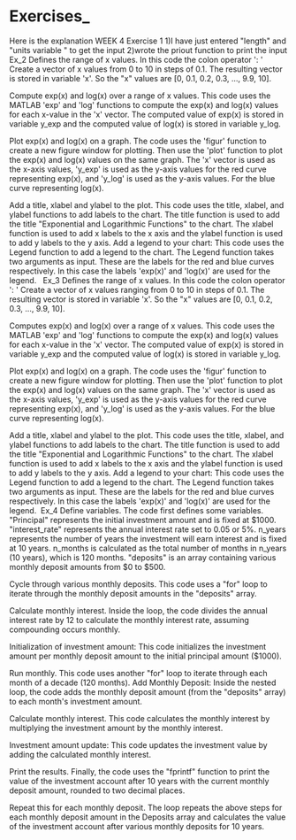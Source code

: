 # Exercises_
Here is the explanation 
WEEK 4
Exercise 1
1)I have  just entered "length" and "units variable " to get the input
2)wrote the priout function to print the input
Ex_2
Defines the range of x values.
In this code the colon operator ':
' Create a vector of x values ​​from 0 to 10 in steps of 0.1. The resulting vector is stored in variable 'x'. So the "x" values ​​are [0, 0.1, 0.2, 0.3, ..., 9.9, 10].

Compute exp(x) and log(x) over a range of x values.
This code uses the MATLAB 'exp' and 'log' functions to compute the exp(x) and log(x) values ​​for each x-value in the 'x' vector. The computed value of exp(x) is stored in variable y_exp and the computed value of log(x) is stored in variable y_log.

Plot exp(x) and log(x) on a graph.
The code uses the 'figur' function to create a new figure window for plotting. Then use the 'plot' function to plot the exp(x) and log(x) values ​​on the same graph. The 'x' vector is used as the x-axis values, 'y_exp' is used as the y-axis values ​​for the red curve representing exp(x), and 'y_log' is used as the y-axis values. For the blue curve representing log(x).

Add a title, xlabel and ylabel to the plot.
This code uses the title, xlabel, and ylabel functions to add labels to the chart. The title function is used to add the title "Exponential and Logarithmic Functions" to the chart. The xlabel function is used to add x labels to the x axis and the ylabel function is used to add y labels to the y axis. Add a legend to your chart:
This code uses the Legend function to add a legend to the chart. The Legend function takes two arguments as input. These are the labels for the red and blue curves respectively. In this case the labels 'exp(x)' and 'log(x)' are used for the legend.  
Ex_3
Defines the range of x values.
In this code the colon operator ':
' Create a vector of x values ​​ranging from 0 to 10 in steps of 0.1. The resulting vector is stored in variable 'x'. So the "x" values ​​are [0, 0.1, 0.2, 0.3, ..., 9.9, 10].

Computes exp(x) and log(x) over a range of x values.
This code uses the MATLAB 'exp' and 'log' functions to compute the exp(x) and log(x) values ​​for each x-value in the 'x' vector. The computed value of exp(x) is stored in variable y_exp and the computed value of log(x) is stored in variable y_log.

Plot exp(x) and log(x) on a graph.
The code uses the 'figur' function to create a new figure window for plotting. Then use the 'plot' function to plot the exp(x) and log(x) values ​​on the same graph. The 'x' vector is used as the x-axis values, 'y_exp' is used as the y-axis values ​​for the red curve representing exp(x), and 'y_log' is used as the y-axis values. For the blue curve representing log(x).

Add a title, xlabel and ylabel to the plot.
This code uses the title, xlabel, and ylabel functions to add labels to the chart. The title function is used to add the title "Exponential and Logarithmic Functions" to the chart. The xlabel function is used to add x labels to the x axis and the ylabel function is used to add y labels to the y axis. Add a legend to your chart:
This code uses the Legend function to add a legend to the chart. The Legend function takes two arguments as input. These are the labels for the red and blue curves respectively. In this case the labels 'exp(x)' and 'log(x)' are used for the legend. 
Ex_4
Define variables.
The code first defines some variables. "Principal" represents the initial investment amount and is fixed at $1000. "interest_rate" represents the annual interest rate set to 0.05 or 5%. n_years represents the number of years the investment will earn interest and is fixed at 10 years. n_months is calculated as the total number of months in n_years (10 years), which is 120 months. "deposits" is an array containing various monthly deposit amounts from $0 to $500.

Cycle through various monthly deposits.
This code uses a "for" loop to iterate through the monthly deposit amounts in the "deposits" array.

Calculate monthly interest.
Inside the loop, the code divides the annual interest rate by 12 to calculate the monthly interest rate, assuming compounding occurs monthly.

Initialization of investment amount:
This code initializes the investment amount per monthly deposit amount to the initial principal amount ($1000).

Run monthly.
This code uses another "for" loop to iterate through each month of a decade (120 months). Add Monthly Deposit:
Inside the nested loop, the code adds the monthly deposit amount (from the "deposits" array) to each month's investment amount.

Calculate monthly interest.
This code calculates the monthly interest by multiplying the investment amount by the monthly interest.

Investment amount update:
This code updates the investment value by adding the calculated monthly interest.

Print the results.
Finally, the code uses the "fprintf" function to print the value of the investment account after 10 years with the current monthly deposit amount, rounded to two decimal places.

Repeat this for each monthly deposit.
The loop repeats the above steps for each monthly deposit amount in the Deposits array and calculates the value of the investment account after various monthly deposits for 10 years. 
